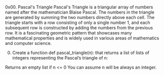 0x00. Pascal's Triangle
Pascal's Triangle is a triangular array of numbers named after the mathematician Blaise Pascal. The numbers in the triangle are generated by summing the two numbers directly above each cell. The triangle starts with a row consisting of only a single number 1, and each subsequent row is constructed by adding the numbers from the previous row. It is a fascinating geometric pattern that showcases many mathematical properties and is widely used in various areas of mathematics and computer science.

0. Create a function def pascal_triangle(n): that returns a list of lists of integers representing the Pascal’s triangle of n:

Returns an empty list if n <= 0
You can assume n will be always an integer.
